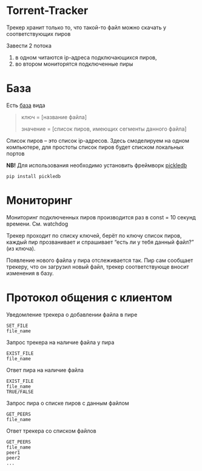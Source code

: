 # Torrent-Tracker

Трекер хранит только то, что такой-то файл можно скачать у соответствующих пиров

Завести 2 потока
1. в одном читаются ip-адреса подключающихся пиров, 
2. во втором мониторятся подключенные пиры

# База 
Есть [база](https://github.com/Aksinya-Bykova/Torrent-Tracker/blob/main/data/File-Peers.db) вида

> ключ = [название файла]
>
> значение = [список пиров, имеющих сегменты данного файла]

Список пиров – это список ip-адресов. Здесь смоделируем на одном компьютере, для простоты список пиров будет списком локальных портов

**NB!** Для использования необходимо установить фреймворк [pickledb](https://github.com/patx/pickledb)
```
pip install pickledb
```

# Мониторинг
Мониторинг подключенных пиров производится раз в const = 10 секунд времени. См. watchdog

Трекер проходит по списку ключей, берёт по ключу список пиров, каждый пир прозванивает и спрашивает “есть ли у тебя данный файл?” (из ключа). 

Появление нового файла у пира отслеживается так. Пир сам сообщает трекеру, что он загрузил новый файл, трекер соответствующе вносит изменения в базу.

# Протокол общения с клиентом
Уведомление трекера о добавлении файла в пире
```
SET_FILE
file_name
```

Запрос трекера на наличие файла у пира
```
EXIST_FILE
file_name
```

Ответ пира на наличие файла
```
EXIST_FILE
file_name
TRUE/FALSE
```

Запрос пира о списке пиров с данным файлом
```
GET_PEERS
file_name
```

Ответ трекера со списком файлов
```
GET_PEERS
file_name
peer1
peer2
...
```

